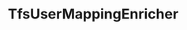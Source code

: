 ---
optionsClassName: TfsUserMappingEnricherOptions
optionsClassFullName: MigrationTools.Enrichers.TfsUserMappingEnricherOptions
configurationSamples:
- name: default
  description: 
  code: >-
    {
      "$type": "TfsUserMappingEnricherOptions",
      "Enabled": true
    }
  sampleFor: MigrationTools.Enrichers.TfsUserMappingEnricherOptions
description: missng XML code comments
className: TfsUserMappingEnricher
typeName: ProcessorEnrichers
architecture: v2
options:
- parameterName: Enabled
  type: Boolean
  description: If enabled this will run this migrator
  defaultValue: true
- parameterName: RefName
  type: String
  description: For internal use
  defaultValue: missng XML code comments
status: missng XML code comments
processingTarget: missng XML code comments
classFile: /src/MigrationTools.Clients.AzureDevops.ObjectModel/ProcessorEnrichers/TfsUserMappingEnricher.cs
optionsClassFile: /src/MigrationTools.Clients.AzureDevops.ObjectModel/ProcessorEnrichers/TfsUserMappingEnricherOptions.cs

redirectFrom: []
layout: reference
toc: true
permalink: /Reference/v2/ProcessorEnrichers/TfsUserMappingEnricher/
title: TfsUserMappingEnricher
categories:
- ProcessorEnrichers
- v2
topics:
- topic: notes
  path: /docs/Reference/v2/ProcessorEnrichers/TfsUserMappingEnricher-notes.md
  exists: false
  markdown: ''
- topic: introduction
  path: /docs/Reference/v2/ProcessorEnrichers/TfsUserMappingEnricher-introduction.md
  exists: false
  markdown: ''

---